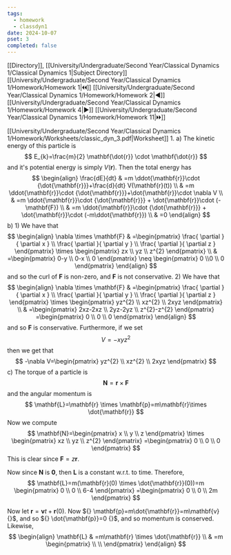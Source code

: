 ```yaml
---
tags:
  - homework
  - classdyn1
date: 2024-10-07
pset: 3
completed: false
---
```

[[Directory]], [[University/Undergraduate/Second Year/Classical Dynamics 1/Classical Dynamics 1|Subject Directory]]
[[University/Undergraduate/Second Year/Classical Dynamics 1/Homework/Homework 1|🞀🞀]] [[University/Undergraduate/Second Year/Classical Dynamics 1/Homework/Homework 2|◀]] [[University/Undergraduate/Second Year/Classical Dynamics 1/Homework/Homework 4|▶]] [[University/Undergraduate/Second Year/Classical Dynamics 1/Homework/Homework 11|🞂🞂]]

[[University/Undergraduate/Second Year/Classical Dynamics 1/Homework/Worksheets/classic_dyn_3.pdf|Worksheet]]
1. 
a)
The kinetic energy of this particle is
$$
E_{k}=\frac{m}{2} \mathbf{\dot{r}} \cdot \mathbf{\dot{r}}
$$
and it's potential energy is simply ${} V(\mathbf{r}) {}$. Then the total energy has
$$
\begin{align}
 \frac{dE}{dt}  & =m \ddot{\mathbf{r}}\cdot {\dot{\mathbf{r}}}+\frac{d}{dt} V(\mathbf{r}(t))   \\
 & =m \ddot{\mathbf{r}}\cdot {\dot{\mathbf{r}}}+\dot{\mathbf{r}}\cdot \nabla V \\
 & =m \ddot{\mathbf{r}}\cdot {\dot{\mathbf{r}}} + \dot{\mathbf{r}}\cdot (-\mathbf{F}) \\
& =m \ddot{\mathbf{r}}\cdot {\dot{\mathbf{r}}} + \dot{\mathbf{r}}\cdot (-m\ddot{\mathbf{r}}) \\
 & =0
 \end{align}
$$
b)
1) 
We have that
$$
\begin{align}
\nabla \times \mathbf{F} & =\begin{pmatrix} \frac{ \partial  }{ \partial x }  \\ \frac{ \partial  }{ \partial y }  \\ \frac{ \partial  }{ \partial z }  \end{pmatrix} \times \begin{pmatrix} zx \\ yz \\ z^{2} \end{pmatrix}  \\
 & =\begin{pmatrix} 0-y \\ 0-x \\ 0 \end{pmatrix} \neq \begin{pmatrix} 0 \\0 \\ 0 \end{pmatrix} 
\end{align}
$$
and so the curl of $\mathbf{F}$ is non-zero, and $\mathbf{F} {}$ is not conservative. 
2) 
We have that 
$$
\begin{align}
\nabla \times \mathbf{F} & =\begin{pmatrix} \frac{ \partial  }{ \partial x }  \\
\frac{ \partial  }{ \partial y }  \\
\frac{ \partial  }{ \partial z } \end{pmatrix} \times \begin{pmatrix} yz^{2} \\ xz^{2} \\ 2xyz \end{pmatrix}  \\
  & =\begin{pmatrix} 2xz-2xz \\ 2yz-2yz \\ z^{2}-z^{2} \end{pmatrix}  =\begin{pmatrix} 0 \\ 0 \\ 0 \end{pmatrix} 
\end{align}
$$
and so $\mathbf{F} {}$ is conservative. Furthermore, if we set
$$
V=-xyz^{2}
$$
then we get that
$$
-\nabla V=\begin{pmatrix} yz^{2} \\ xz^{2} \\ 2xyz \end{pmatrix} 
$$
c)
The torque of a particle is 
$$
\mathbf{N}=\mathbf{r} \times \mathbf{F}
$$
and the angular momentum is
$$
\mathbf{L}=\mathbf{r} \times \mathbf{p}=m\mathbf{r}\times \dot{\mathbf{r}}
$$
Now we compute
$$
\mathbf{N}=\begin{pmatrix} x \\ y \\ z \end{pmatrix} \times \begin{pmatrix} xz \\ yz \\ z^{2} \end{pmatrix} =\begin{pmatrix} 0 \\ 0 \\ 0 \end{pmatrix} 
$$
This is clear since ${} \mathbf{F}=z\mathbf{r} {}$. 

Now since $\mathbf{N} {}$ is $\mathbf{0} {}$, then $\mathbf{L} {}$ is a constant w.r.t. to time. Therefore, 
$$
\mathbf{L}=m(\mathbf{r}(0) \times  \dot{\mathbf{r}}(0))=m \begin{pmatrix} 0 \\ 0 \\ 6-4 \end{pmatrix} =\begin{pmatrix} 0 \\ 0 \\ 2m \end{pmatrix} 
$$

Now let ${} \mathbf{r}=\mathbf{v}t+\mathbf{r}(0) {}$. Now ${} \mathbf{p}=m\dot{\mathbf{r}}=m\mathbf{v} {}$, and so ${} \dot{\mathbf{p}}=0 {}$, and so momentum is conserved. Likewise, 
$$
\begin{align}
\mathbf{L} & =m\mathbf{r} \times  \dot{\mathbf{r}} \\
 & =m \begin{pmatrix}  \\  \\  \end{pmatrix} 
\end{align}
$$